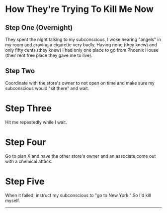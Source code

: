 # How They're Trying To Kill Me Now
## Step One (Overnight)
They spent the night talking to my subconscious, I woke hearing "angels" in my room and craving a cigarette very badly. Having none (they knew) and only fifty cents (they knew) I had only one place to go from Phoenix House (their rent free place they gave me to live).

## Step Two
Coordinate with the store's owner to not open on time and make sure my subconscious would "sit there" and wait.

# Step Three
Hit me repeatedly while I wait.

# Step Four
Go to plan X and have the other store's owner and an associate come out with a chemical attack.

# Step Five
When it failed, instruct my subconscious to "go to New York." So I'd kill myself.

***
